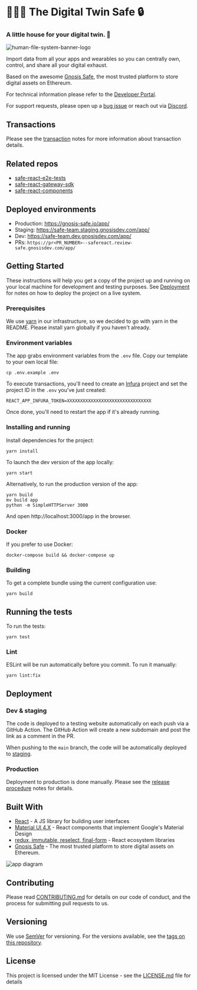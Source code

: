 #  👨‍🤝‍👨 The Digital Twin Safe 🔒

### A little house for your digital twin. 🏡 

![human-file-system-banner-logo](https://user-images.githubusercontent.com/2808553/180306571-ac9cc741-6f34-4059-a814-6f8a72ed8322.png)

Import data from all your apps and wearables so you can centrally own, control, and share all your digital exhaust.

Based on the awesome [Gnosis Safe](https://gnosis-safe.io/), the most trusted platform to store digital assets on Ethereum.

For technical information please refer to the [Developer Portal](https://docs.gnosis.io/safe/).

For support requests, please open up a [bug issue](https://github.com/HumanFS/digital-twin-safe/issues/new?template=bug-report.md) or reach out via [Discord](https://chat.gnosis-safe.io).

## Transactions

Please see the [transaction](docs/transactions.md) notes for more information about transaction details.

## Related repos

- [safe-react-e2e-tests](https://github.com/gnosis/safe-react-e2e-tests)
- [safe-react-gateway-sdk](https://github.com/gnosis/safe-react-gateway-sdk)
- [safe-react-components](https://github.com/gnosis/safe-react-components)

## Deployed environments

- Production: https://gnosis-safe.io/app/
- Staging: https://safe-team.staging.gnosisdev.com/app/
- Dev: https://safe-team.dev.gnosisdev.com/app/
- PRs: `https://pr<PR_NUMBER>--safereact.review-safe.gnosisdev.com/app/`

## Getting Started

These instructions will help you get a copy of the project up and running on your local machine for development and testing purposes. See [Deployment](#deployment) for notes on how to deploy the project on a live system.

### Prerequisites

We use [yarn](https://yarnpkg.com) in our infrastructure, so we decided to go with yarn in the README.
Please install yarn globally if you haven't already.

### Environment variables

The app grabs environment variables from the `.env` file. Copy our template to your own local file:

```
cp .env.example .env
```

To execute transactions, you'll need to create an [Infura](https://infura.io) project and set the project ID in the `.env` you've just created:

```
REACT_APP_INFURA_TOKEN=XXXXXXXXXXXXXXXXXXXXXXXXXXXXXXXX
```

Once done, you'll need to restart the app if it's already running.

### Installing and running

Install dependencies for the project:

```
yarn install
```

To launch the dev version of the app locally:

```
yarn start
```

Alternatively, to run the production version of the app:

```
yarn build
mv build app
python -m SimpleHTTPServer 3000
```

And open http://localhost:3000/app in the browser.

### Docker

If you prefer to use Docker:

```
docker-compose build && docker-compose up
```

### Building

To get a complete bundle using the current configuration use:

```
yarn build
```

## Running the tests

To run the tests:

```
yarn test
```

### Lint

ESLint will be run automatically before you commit. To run it manually:

```
yarn lint:fix
```

## Deployment

### Dev & staging

The code is deployed to a testing website automatically on each push via a GitHub Action.
The GitHub Action will create a new subdomain and post the link as a comment in the PR.

When pushing to the `main` branch, the code will be automatically deployed to [staging](https://safe-team.staging.gnosisdev.com/).

### Production

Deployment to production is done manually. Please see the [release procedure](docs/release-procedure.md) notes for details.

## Built With

- [React](https://reactjs.org/) - A JS library for building user interfaces
- [Material UI 4.X](https://material-ui.com/) - React components that implement Google's Material Design
- [redux, immutable, reselect, final-form](https://redux.js.org/) - React ecosystem libraries
- [Gnosis Safe](https://gnosis-safe.io/) - The most trusted platform to store digital assets on Ethereum.

![app diagram](https://user-images.githubusercontent.com/381895/129330828-c067425b-d20b-4f67-82c7-c0598deb453a.png)

## Contributing

Please read [CONTRIBUTING.md](https://gist.github.com/PurpleBooth/b24679402957c63ec426) for details on our code of conduct, and the process for submitting pull requests to us.

## Versioning

We use [SemVer](https://semver.org/) for versioning. For the versions available, see the [tags on this repository](https://github.com/gnosis/gnosis-team-safe/tags).

## License

This project is licensed under the MIT License - see the [LICENSE.md](LICENSE.md) file for details
